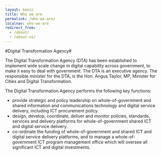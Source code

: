 ```yaml
---
layout: basic
title: Who we are
permalink: /who-we-are/
localnav: who-we-are
redirect_from:
  - /about/
  - /about-us/
---
```

#Digital Transformation Agency#


The Digital Transformation Agency (DTA) has been established to implement wide scale change in digital capability across government, to make it easy to deal with government.  The DTA is an executive agency.  The responsible minister for the DTA, is the Hon. Angus Taylor, MP, Minister for Cities and Digital Transformation.

The Digital Transformation Agency performs the following key functions:

- provide strategic and policy leadership on whole-of-government and shared information and communications technology and digital service delivery, including ICT procurement policy.
- design, develop, coordinate, deliver and monitor policies, standards, services and delivery platforms for whole-of-government shared ICT and digital service delivery.
- co-ordinate the funding of whole-of-government and shared ICT and digital service delivery platforms, and to manage a whole-of-government ICT program management office which will oversee all significant ICT and digital investments.
